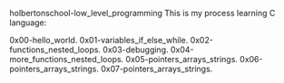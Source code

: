 holbertonschool-low_level_programming
This is my process learning C language:

0x00-hello_world.
0x01-variables_if_else_while.
0x02-functions_nested_loops.
0x03-debugging.
0x04-more_functions_nested_loops.
0x05-pointers_arrays_strings.
0x06-pointers_arrays_strings.
0x07-pointers_arrays_strings.

